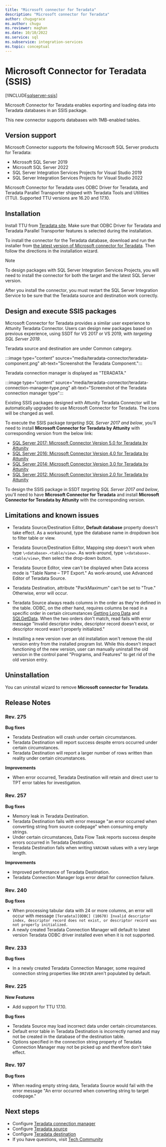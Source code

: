 ```yaml
---
title: "Microsoft connector for Teradata"
description: "Microsoft connector for Teradata"
author: chugugrace
ms.author: chugu
ms.reviewer: maghan
ms.date: 10/10/2022
ms.service: sql
ms.subservice: integration-services
ms.topic: conceptual
---
```


# Microsoft Connector for Teradata (SSIS)

[!INCLUDE[sqlserver-ssis](../../includes/applies-to-version/sqlserver-ssis.md)]

Microsoft Connector for Teradata enables exporting and loading data into Teradata databases in an SSIS package.

This new connector supports databases with 1MB-enabled tables.

## Version support

Microsoft Connector supports the following Microsoft SQL Server products for Teradata:

- Microsoft SQL Server 2019
- Microsoft SQL Server 2022
- SQL Server Integration Services Projects for Visual Studio 2019
- SQL Server Integration Services Projects for Visual Studio 2022

Microsoft Connector for Teradata uses ODBC Driver for Teradata, and Teradata Parallel Transporter shipped with Teradata Tools and Utilities (TTU). Supported TTU versions are 16.20 and 17.10.

## Installation

Install TTU from [Teradata site](https://downloads.teradata.com/download/database/teradata-tools-and-utilities-13-10). Make sure that ODBC Driver for Teradata and Teradata Parallel Transporter features is selected during the installation.

To install the connector for the Teradata database, download and run the installer from [the latest version of Microsoft connector for Teradata](https://www.microsoft.com/download/details.aspx?id=100599). Then follow the directions in the installation wizard.

> [!NOTE]
> To design packages with SQL Server Integration Services Projects, you will need to install the connector for both the target and the latest SQL Server version.

After you install the connector, you must restart the SQL Server Integration Service to be sure that the Teradata source and destination work correctly.

## Design and execute SSIS packages

Microsoft Connector for Teradata provides a similar user experience to Attunity Teradata Connector. Users can design new packages based on previous experience, using SSDT for VS 2017 or VS 2019, with *targeting SQL Server 2019*.

Teradata source and destination are under Common category.

:::image type="content" source="media/teradata-connector/teradata-component.png" alt-text="Screenshot the Teradata Component.":::

Teradata connection manager is displayed as "TERADATA."

:::image type="content" source="media/teradata-connector/teradata-connection-manager-type.png" alt-text="Screenshot of the Teradata connection manager type":::

Existing SSIS packages designed with Attunity Teradata Connector will be automatically upgraded to use Microsoft Connector for Teradata. The icons will be changed as well.

To execute the SSIS package *targeting SQL Server 2017 and below*, you'll need to install **Microsoft Connector for Teradata by Attunity** with corresponding version from the below link:

- [SQL Server 2017: Microsoft Connector Version 5.0 for Teradata by Attunity](https://www.microsoft.com/download/details.aspx?id=55179)
- [SQL Server 2016: Microsoft Connector Version 4.0 for Teradata by Attunity](https://www.microsoft.com/download/details.aspx?id=52950)
- [SQL Server 2014: Microsoft Connector Version 3.0 for Teradata by Attunity](https://www.microsoft.com/download/details.aspx?id=44582)
- [SQL Server 2012: Microsoft Connector Version 2.0 for Teradata by Attunity](https://www.microsoft.com/download/details.aspx?id=29283)

To design the SSIS package in SSDT *targeting SQL Server 2017 and below*, you'll need to have **Microsoft Connector for Teradata** and install **Microsoft Connector for Teradata by Attunity** with the corresponding version.

## Limitations and known issues

- Teradata Source/Destination Editor, **Default database** property doesn't take effect. As a workaround, type the database name in dropdown box to filter table or view.

- Teradata Source/Destination Editor, Mapping step doesn't work when type `\<database>.<table/view>`. As work-around, type `\<database>.<table/view>`, then select the drop-down button.

- Teradata Source Editor, view can't be displayed when Data access mode is "Table Name – TPT Export." As work-around, use Advanced Editor of Teradata Source.

- Teradata Destination, attribute "PackMaximum" can't be set to "True." Otherwise, error will occur.

- Teradata Source always reads columns in the order as they're defined in the table. ODBC, on the other hand, requires columns be read in a specific order in certain circumstances [Getting Long Data](../../odbc/reference/develop-app/getting-long-data.md) and [SQLGetData](../../relational-databases/native-client-odbc-api/sqlgetdata.md). When the two orders don't match, read fails with error message "Invalid descriptor index, descriptor record doesn't exist, or descriptor record wasn't properly initialized."

- Installing a new version over an old installation won't remove the old version entry from the installed program list. While this doesn't impact functioning of the new version, user can manually uninstall the old version in the control panel "Programs, and Features" to get rid of the old version entry.

## Uninstallation

You can uninstall wizard to remove **Microsoft connector for Teradata**.

## Release Notes

### Rev. 275

**Bug fixes**

- Teradata Destination will crash under certain circumstances.
- Teradata Destination will report success despite errors occurred under certain circumstances.
- Teradata Destination will report a larger number of rows written than reality under certain circumstances.

**Improvements**

- When error occurred, Teradata Destination will retain and direct user to TPT error tables for investigation.

### Rev. 257

**Bug fixes**

- Memory leak in Teradata Destination.
- Teradata Destination fails with error message "an error occurred when converting string from source codepage" when consuming empty strings.
- Under certain circumstances, Data Flow Task reports success despite errors occurred in Teradata Destination.
- Teradata Destination fails when writing `VARCHAR` values with a very large length.

**Improvements**

- Improved performance of Teradata Destination.
- Teradata Connection Manager logs error detail for connection failure.

### Rev. 240

**Bug fixes**

- When processing tabular data with 24 or more columns, an error will occur with message `[Teradata][ODBC] (10670) Invalid descriptor index, descriptor record does not exist, or descriptor record was not properly initialized.`
- A newly created Teradata Connection Manager will default to latest version Teradata ODBC driver installed even when it is not supported.

### Rev. 233

**Bug fixes**

- In a newly created Teradata Connection Manager, some required connection string properties like `DRIVER` aren't populated by default.

### Rev. 225

**New Features**

- Add support for TTU 17.10.

**Bug fixes**

- Teradata Source may load incorrect data under certain circumstances.
- Default error table in Teradata Destination is incorrectly named and may not be created in the database of the destination table.
- Options specified in the connection string property of Teradata Connection Manager may not be picked up and therefore don't take effect.

### Rev. 197

**Bug fixes**

- When reading empty string data, Teradata Source would fail with the error message "An error occurred when converting string to target codepage."

## Next steps

- Configure [Teradata connection manager](teradata-connection-manager.md)
- Configure [Teradata source](teradata-source.md)
- Configure [Teradata destination](teradata-destination.md)
- If you have questions, visit [Tech Community](https://aka.ms/AA6iwdw)